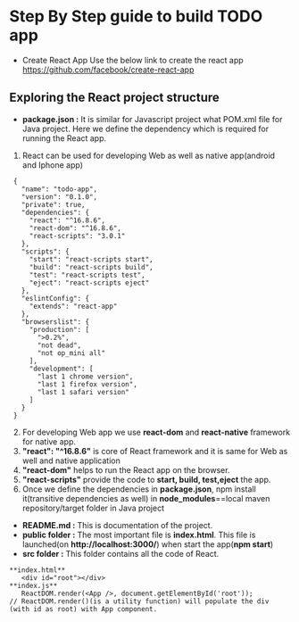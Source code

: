 # Step By Step guide to build TODO app
* Create React App
   Use the below link to create the react app
   https://github.com/facebook/create-react-app
## Exploring the React project structure
* **package.json :** It is similar for Javascript project what POM.xml file for Java project. Here we define the dependency which is required for running the React app.
1. React can be used for developing Web as well as native app(android and Iphone app)
  ``` 
   {
     "name": "todo-app",
     "version": "0.1.0",
     "private": true,
     "dependencies": {
       "react": "^16.8.6",
       "react-dom": "^16.8.6",
       "react-scripts": "3.0.1"
     },
     "scripts": {
       "start": "react-scripts start",
       "build": "react-scripts build",
       "test": "react-scripts test",
       "eject": "react-scripts eject"
     },
     "eslintConfig": {
       "extends": "react-app"
     },
     "browserslist": {
       "production": [
         ">0.2%",
         "not dead",
         "not op_mini all"
       ],
       "development": [
         "last 1 chrome version",
         "last 1 firefox version",
         "last 1 safari version"
       ]
     }
   }
```
2. For developing Web app we use **react-dom** and **react-native** framework for native app.
3. **"react": "^16.8.6"** is core of React framework and it is same for Web as well and native application
4. **"react-dom"** helps to run the React app on the browser.
5. **"react-scripts"** provide the code to **start, build, test,eject** the app.
6. Once we define the dependencies in **package.json**, npm install it(transitive dependencies as well) in **node_modules**==local maven repository/target folder in Java project 

* **README.md :** This is documentation of the project.
* **public folder :** The most important file is **index.html**. This file is launched(on **http://localhost:3000/**) when start the app(**npm start**) 
* **src folder :** This folder contains all the code of React.
```
**index.html**
   <div id="root"></div>
**index.js**
   ReactDOM.render(<App />, document.getElementById('root'));
// ReactDOM.render()(is a utility function) will populate the div (with id as root) with App component.
```
